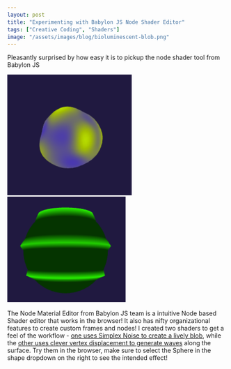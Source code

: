 ```yaml
---
layout: post
title: "Experimenting with Babylon JS Node Shader Editor"
tags: ["Creative Coding", "Shaders"]
image: "/assets/images/blog/bioluminescent-blob.png"
---
```

Pleasantly surprised by how easy it is to pickup the node shader tool from Babylon JS
<!--more-->

![bioluminescent shader](/assets/images/blog/bioluminescent-blob.png)
![waves shader](/assets/images/blog/waves.png)

The Node Material Editor from Babylon JS team is a intuitive Node based Shader editor that works in the browser! It also has nifty organizational features to create custom frames and nodes! I created two shaders to get a feel of the workflow - [one uses Simplex Noise to create a lively blob](https://nodematerial-editor.babylonjs.com/#YFCQ56), while the [other uses clever vertex displacement to generate waves](https://nodematerial-editor.babylonjs.com/#54P1KT) along the surface. Try them in the browser, make sure to select the Sphere in the shape dropdown on the right to see the intended effect!